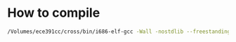 How to compile
==============

```sh
/Volumes/ece391cc/cross/bin/i686-elf-gcc -Wall -nostdlib --freestanding -Iclib/i686-tedkos/include -I. -Isyscall syscall/ece391syscall.o -Lclib/i686-tedkos/lib -lc -lg -lm -lnosys clibtestprint.c -o clibtestprint
```
